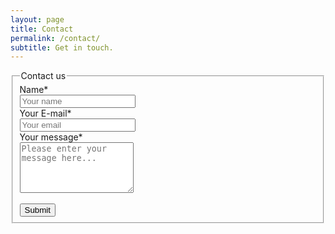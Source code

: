 ```yaml
---
layout: page
title: Contact
permalink: /contact/
subtitle: Get in touch.
---
```


<section class="section">
<div class="row">
<form
  action="https://formspree.io/f/xyyvynpq"
  method="POST"
>
      <div class="col-md-6" style="margin:0 auto; margin-bottom:40px;">
        <div class="well well-sm">
          <form class="form-horizontal" action="" method="post">
          <fieldset>
            <legend>Contact us</legend>
            <!-- Name input-->
            <div class="form-group">
              <label class="col-md-3 control-label" for="name">Name*</label>
              <div class="col-md-9">
                <input id="name" name="name" type="text" placeholder="Your name" class="form-control" required>
              </div>
            </div>
            <!-- Email input-->
            <div class="form-group">
              <label class="col-md-3 control-label" for="email">Your E-mail*</label>
              <div class="col-md-9">
                <input type="email" name="email" type="text" placeholder="Your email" class="form-control" required>
              </div>
            </div>
            <!-- Message body -->
            <div class="form-group">
              <label class="col-md-3 control-label" for="message">Your message*</label>
              <div class="col-md-9">
                <textarea class="form-control" id="message" name="message" placeholder="Please enter your message here..." rows="5" required></textarea>
              </div>
            </div>
            <br />
            <!-- Form actions -->
            <div class="form-group">
              <div class="col-md-12 text-right">
                <button type="submit" class="btn btn-primary btn-lg">Submit</button>
              </div>
            </div>
          </fieldset>
          </form>
        </div>
      </div>
      </form>
	</div>
    </section>